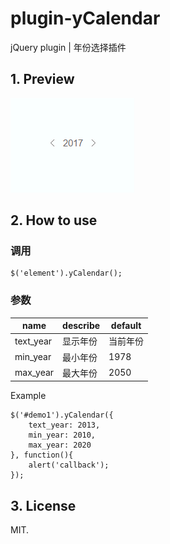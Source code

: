 # plugin-yCalendar
jQuery plugin | 年份选择插件

## 1. Preview
![01](assets/01.gif)

## 2. How to use

### 调用
```
$('element').yCalendar();
```

### 参数
|name|describe|default|
|---|---|---|
|text_year|显示年份|当前年份|
|min_year|最小年份|1978|
|max_year|最大年份|2050|

Example
```
$('#demo1').yCalendar({
	text_year: 2013,
	min_year: 2010,
	max_year: 2020
}, function(){
	alert('callback');
});
```

## 3. License
MIT.
